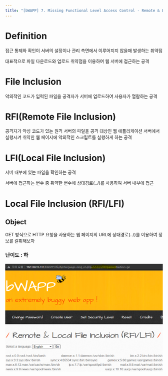 ```yaml
---
title: "[bWAPP] 7. Missing Functional Level Access Control - Remote & Local File Inclusion (RFI/LFI)"
---
```


# Definition

접근 통제와 확인이 서버의 설정이나 관리 측면에서 이루어지지 않을때 발생하는 취약점

대표적으로 파일 다운로드와 업로드 취약점을 이용하여 웹 서버에 접근하는 공격

# File Inclusion

악의적인 코드가 입력된 파일을 공격자가 서버에 업로드하여 사용자가 열람하는 공격

# RFI(Remote File Inclusion)

공격자가 악성 코드가 있는 원격 서버의 파일을 공격 대상인 웹 애플리케이션 서버에서 실행시켜 취약한 웹 페이지에 악의적인 스크립트를 실행하게 하는 공격

# LFI(Local File Inclusion)

서버 내부에 있는 파일을 확인하는 공격

서버에 접근하는 변수 중 취약한 변수에 상대경로(../)를 사용하여 서버 내부에 접근

# Local File Inclusion (RFI/LFI)

## Object

GET 방식으로 HTTP 요청을 사용하는 웹 페이지의 URL에 상대경로(../)를 이용하여 정보를 갈취해보자



### 난이도 : 하

![image-20211101194815125](https://raw.githubusercontent.com/EONION-TH3DB/image_repo/main/img/image-20211101194815125.png)























